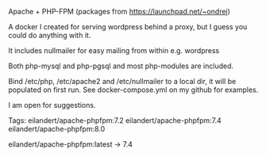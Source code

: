 
Apache + PHP-FPM (packages from https://launchpad.net/~ondrej)

A docker I created for serving wordpress behind a proxy, but I guess you could do anything with it. 

It includes nullmailer for easy mailing from within e.g. wordpress

Both php-mysql and php-pgsql and most php-modules are included.

Bind /etc/php, /etc/apache2 and /etc/nullmailer to a local dir, it will be populated on first run. See docker-compose.yml on my github for examples.

I am open for suggestions.

Tags:
eilandert/apache-phpfpm:7.2
eilandert/apache-phpfpm:7.4
eilandert/apache-phpfpm:8.0

eilandert/apache-phpfpm:latest -> 7.4
